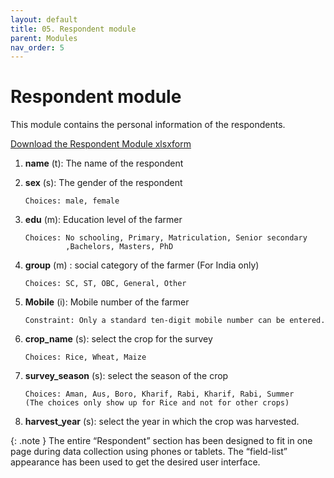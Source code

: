 ```yaml
---
layout: default
title: 05. Respondent module
parent: Modules
nav_order: 5
---
```


# Respondent module

This module contains the personal information of the respondents.

<a href="../Modules/df_respondent.xlsx" download> Download the Respondent Module xlsxform </a>



1.  **name** (t): The name of the respondent 

2.  **sex** (s): The gender of the respondent 

        Choices: male, female

3.  **edu** (m):  Education level of the farmer

        Choices: No schooling, Primary, Matriculation, Senior secondary
                 ,Bachelors, Masters, PhD
4.  **group** (m) : social category of the farmer (For India only)

        Choices: SC, ST, OBC, General, Other

5.  **Mobile** (i): Mobile number of the farmer

        Constraint: Only a standard ten-digit mobile number can be entered.

6.  **crop_name** (s): select the crop for the survey

        Choices: Rice, Wheat, Maize

7.  **survey_season** (s): select the season of the crop

        Choices: Aman, Aus, Boro, Kharif, Rabi, Kharif, Rabi, Summer
        (The choices only show up for Rice and not for other crops)

8.  **harvest_year** (s): select the year in which the crop was harvested. 

{: .note } 
The entire “Respondent” section has been designed to fit in one page during data collection using phones or tablets. The “field-list” appearance has been used to get the desired user interface.

